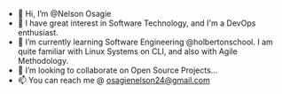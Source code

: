 - 👋 Hi, I’m @Nelson Osagie
- 👀 I have great interest in Software Technology, and I'm a DevOps enthusiast.
- 🌱 I’m currently learning Software Engineering @holbertonschool. I am quite familiar with Linux Systems on CLI, and also with Agile Methodology.
- 💞️ I’m looking to collaborate on Open Source Projects...
- 📫 You can reach me @ osagienelson24@gmail.com

<!---
Nelgit007/Nelgit007 is a ✨ special ✨ repository because its `README.md` (this file) appears on your GitHub profile.
You can click the Preview link to take a look at your changes.
--->
